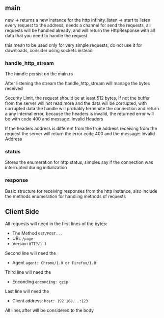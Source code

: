 ## main
new -> returns a new instance for the http
infinity_listen -> start to listen every request to the address, needs a channel for send the requests, all requests will be handled already, and will return the HttpResponse with all data that you need to handle the request

this mean to be used only for very simple requests, do not use it for downloads, consider using sockets instead

### handle_http_stream
The handle persist on the main.rs

After listening the stream the handle_http_stream will manage the bytes received

Security Limit, the request should be at least 512 bytes, if not the buffer from the server will not read more and the data will be corrupted, with corrupted data the handle will probably terminate the connection and return a any internal error, because the headers is invalid, the returned error will be with code 400 and message: Invalid Headers

If the headers address is different from the true address receiving from the request the server will return the error code 400 and the message: Invalid Address

### status
Stores the enumeration for http status, simples say if the connection was interrupted during initialization

### response
Basic structure for receiving responses from the http instance, also include the methods enumeration for handling methods of requests

## Client Side
All requests will need in the first lines of the bytes:
- The Method ``GET/POST...``
- URL ``/page``
- Version ``HTTP/1.1``

Second line will need the
- Agent ``agent: Chrome/1.0 or Firefox/1.0``

Third line will need the
- Enconding ``enconding: gzip``

Last line will need the
- Client address: ``host: 192.168...:123``

All lines after will be considered to the body
